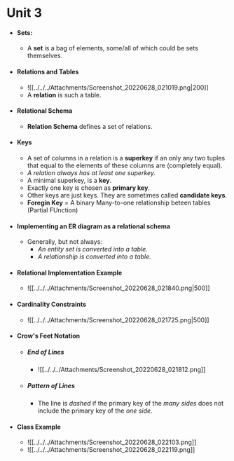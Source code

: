 # Unit 3
- #### Sets:
	- A **set** is a bag of elements, some/all of which could be sets themselves.
- #### Relations and Tables
	- ![[../../../Attachments/Screenshot_20220628_021019.png|200]]
	- A **relation** is such a table.
- #### Relational Schema
	- **Relation Schema** defines a set of relations.
- #### Keys
	- A set of columns in a relation is a **superkey** if an only any two tuples that equal to the elements of these columns are (completely equal).
	- *A relation always has at least one superkey.*
	- A minimal superkey, is a **key**.
	- Exactly one key is chosen as **primary key**.
	- Other keys are just keys. They are sometimes called **candidate keys**.
	- **Foregin Key** = A binary Many-to-one relationship beteen tables (Partial FUnction)
- #### Implementing an ER diagram as a relational schema
	- Generally, but not always:
		- *An entity set is converted into a table.*
		- *A relationship is converted into a table.*
- #### Relational Implementation Example
	- ![[../../../Attachments/Screenshot_20220628_021840.png|500]]
- #### Cardinality Constraints
	- ![[../../../Attachments/Screenshot_20220628_021725.png|500]]
- #### Crow's Feet Notation
	- ##### End of Lines
		- ![[../../../Attachments/Screenshot_20220628_021812.png]]
	- ##### Pattern of Lines
		- The line is *dashed* if the primary key of the *many sides* does not include the primary key of the *one side*.
- #### Class Example
	- ![[../../../Attachments/Screenshot_20220628_022103.png]]
	- ![[../../../Attachments/Screenshot_20220628_022119.png]]